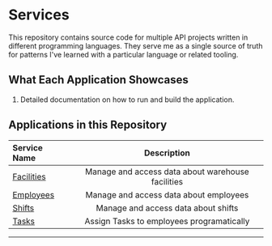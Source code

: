 # Services

This repository contains source code for multiple API projects written in
different programming languages. They serve me as a single source of truth for
patterns I've learned with a particular language or related tooling.

## What Each Application Showcases

1. Detailed documentation on how to run and build the application.

## Applications in this Repository

| Service Name    |                    Description                    |
| :-------------- | :-----------------------------------------------: |
| [Facilities][1] | Manage and access data about warehouse facilities |
| [Employees][2]  |      Manage and access data about employees       |
| [Shifts][3]     |        Manage and access data about shifts        |
| [Tasks][4]      |     Assign Tasks to employees programatically     |

---

[1]: ./Facilities/README.md
[2]: ./Employees/README.md
[3]: ./Shifts/README.md
[4]: ./Tasks/README.md
